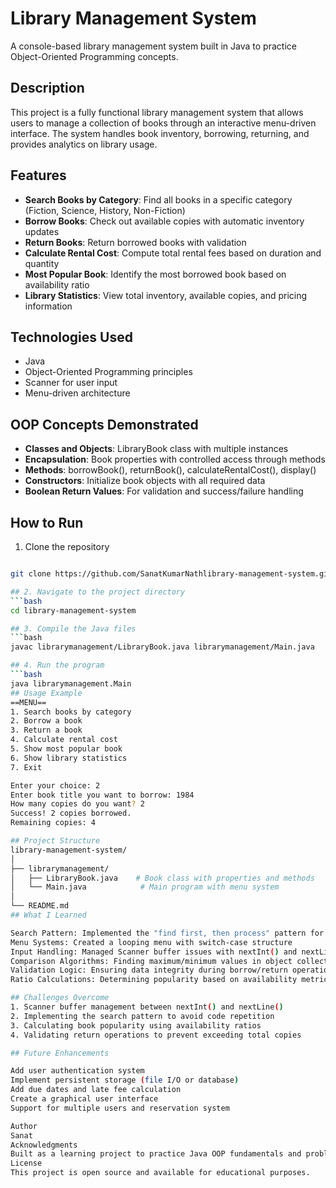 # Library Management System

A console-based library management system built in Java to practice Object-Oriented Programming concepts.

## Description

This project is a fully functional library management system that allows users to manage a collection of books through an interactive menu-driven interface. The system handles book inventory, borrowing, returning, and provides analytics on library usage.

## Features

- **Search Books by Category**: Find all books in a specific category (Fiction, Science, History, Non-Fiction)
- **Borrow Books**: Check out available copies with automatic inventory updates
- **Return Books**: Return borrowed books with validation
- **Calculate Rental Cost**: Compute total rental fees based on duration and quantity
- **Most Popular Book**: Identify the most borrowed book based on availability ratio
- **Library Statistics**: View total inventory, available copies, and pricing information

## Technologies Used

- Java
- Object-Oriented Programming principles
- Scanner for user input
- Menu-driven architecture

## OOP Concepts Demonstrated

- **Classes and Objects**: LibraryBook class with multiple instances
- **Encapsulation**: Book properties with controlled access through methods
- **Methods**: borrowBook(), returnBook(), calculateRentalCost(), display()
- **Constructors**: Initialize book objects with all required data
- **Boolean Return Values**: For validation and success/failure handling

## How to Run

1. Clone the repository
```bash

git clone https://github.com/SanatKumarNathlibrary-management-system.git

## 2. Navigate to the project directory
```bash
cd library-management-system

## 3. Compile the Java files
```bash
javac librarymanagement/LibraryBook.java librarymanagement/Main.java

## 4. Run the program
```bash
java librarymanagement.Main
## Usage Example
==MENU==
1. Search books by category
2. Borrow a book
3. Return a book
4. Calculate rental cost
5. Show most popular book
6. Show library statistics
7. Exit

Enter your choice: 2
Enter book title you want to borrow: 1984
How many copies do you want? 2
Success! 2 copies borrowed.
Remaining copies: 4

## Project Structure
library-management-system/
│
├── librarymanagement/
│   ├── LibraryBook.java    # Book class with properties and methods
│   └── Main.java            # Main program with menu system
│
└── README.md
## What I Learned

Search Pattern: Implemented the "find first, then process" pattern for efficient book searching
Menu Systems: Created a looping menu with switch-case structure
Input Handling: Managed Scanner buffer issues with nextInt() and nextLine()
Comparison Algorithms: Finding maximum/minimum values in object collections
Validation Logic: Ensuring data integrity during borrow/return operations
Ratio Calculations: Determining popularity based on availability metrics

## Challenges Overcome
1. Scanner buffer management between nextInt() and nextLine()
2. Implementing the search pattern to avoid code repetition
3. Calculating book popularity using availability ratios
4. Validating return operations to prevent exceeding total copies

## Future Enhancements

Add user authentication system
Implement persistent storage (file I/O or database)
Add due dates and late fee calculation
Create a graphical user interface
Support for multiple users and reservation system

Author
Sanat
Acknowledgments
Built as a learning project to practice Java OOP fundamentals and problem-solving patterns.
License
This project is open source and available for educational purposes.

